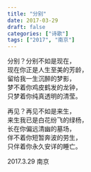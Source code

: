 ```yaml
---
title: "分别"
date: 2017-03-29
draft: false
categories: ["诗歌"]
tags: ["2017", "南京"]
---
```


分别？分别不如是现在，  
现在你正是人生至美的芳龄，  
留给我一生沉醉的梦影，  
梦不着你鸡皮鹤发的龙钟，  
只梦着你纯真透明的清莹。  

再见？再见不如是来生，  
来生我已是白花纷飞的绿杨，  
长在你偏远清幽的墓场，  
伴不着你短暂奔波的劳生，  
只伴着你永久安详的睡亡。  

2017.3.29 南京  

